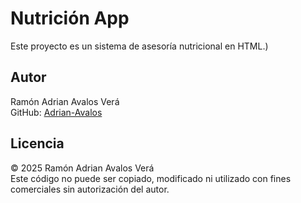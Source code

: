 # Nutrición App

Este proyecto es un sistema de asesoría nutricional en HTML.)

## Autor
Ramón Adrian Avalos Verá  
GitHub: [Adrian-Avalos](https://github.com/Adrian-Avalos)

## Licencia
© 2025 Ramón Adrian Avalos Verá  
Este código no puede ser copiado, modificado ni utilizado con fines comerciales sin autorización del autor.